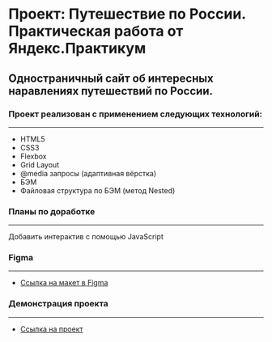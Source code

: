 # Проект: Путешествие по России. Практическая работа от Яндекс.Практикум

## Одностраничный сайт об интересных наравлениях путешествий по России.

### Проект реализован с применением следующих технологий:

---

- HTML5
- CSS3
- Flexbox
- Grid Layout
- @media запросы (адаптивная вёрстка)
- БЭМ
- Файловая структура по БЭМ (метод Nested)

### Планы по доработке

---

Добавить интерактив с помощью JavaScript

### Figma

---

- [Ссылка на макет в Figma](https://www.figma.com/file/5S2WSbEFL6awjVWJ0NWL8Q/Sprint-3_-Russia-_-desktop-mobile?node-id=28503%3A0)

### Демонстрация проекта

---

- [Ссылка на проект](https://juju-kole4kina.github.io/russian-travel/index.html)
